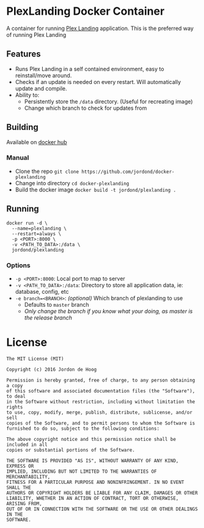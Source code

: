 # PlexLanding Docker Container

A container for running [Plex Landing](https://github.com/jordond/plexlanding) application.
This is the preferred way of running Plex Landing

## Features

- Runs Plex Landing in a self contained environment, easy to reinstall/move around.
- Checks if an update is needed on every restart.  Will automatically update and compile.
- Ability to:
  - Persistently store the `/data` directory. (Useful for recreating image)
  - Change which branch to check for updates from

## Building

Available on [docker hub](https://hub.docker.com/r/jordond/plexlanding/)

### Manual

- Clone the repo `git clone https://github.com/jordond/docker-plexlanding`
- Change into directory `cd docker-plexlanding`
- Build the docker image `docker build -t jordond/plexlanding .`

## Running

```
docker run -d \
  --name=plexlanding \
  --restart=always \
  -p <PORT>:8000 \
  -v <PATH_TO_DATA>:/data \
  jordond/plexlanding
```

### Options

- `-p <PORT>:8000`: Local port to map to server
- `-v <PATH_TO_DATA>:/data`: Directory to store all application data, ie: database, config, etc
- `-e branch=<BRANCH>`: _(optional)_ Which branch of plexlanding to use
  - Defaults to `master` branch
  - _Only change the branch if you know what your doing, as master is the release branch_


# License
```
The MIT License (MIT)

Copyright (c) 2016 Jordon de Hoog

Permission is hereby granted, free of charge, to any person obtaining a copy
of this software and associated documentation files (the "Software"), to deal
in the Software without restriction, including without limitation the rights
to use, copy, modify, merge, publish, distribute, sublicense, and/or sell
copies of the Software, and to permit persons to whom the Software is
furnished to do so, subject to the following conditions:

The above copyright notice and this permission notice shall be included in all
copies or substantial portions of the Software.

THE SOFTWARE IS PROVIDED "AS IS", WITHOUT WARRANTY OF ANY KIND, EXPRESS OR
IMPLIED, INCLUDING BUT NOT LIMITED TO THE WARRANTIES OF MERCHANTABILITY,
FITNESS FOR A PARTICULAR PURPOSE AND NONINFRINGEMENT. IN NO EVENT SHALL THE
AUTHORS OR COPYRIGHT HOLDERS BE LIABLE FOR ANY CLAIM, DAMAGES OR OTHER
LIABILITY, WHETHER IN AN ACTION OF CONTRACT, TORT OR OTHERWISE, ARISING FROM,
OUT OF OR IN CONNECTION WITH THE SOFTWARE OR THE USE OR OTHER DEALINGS IN THE
SOFTWARE.

```

